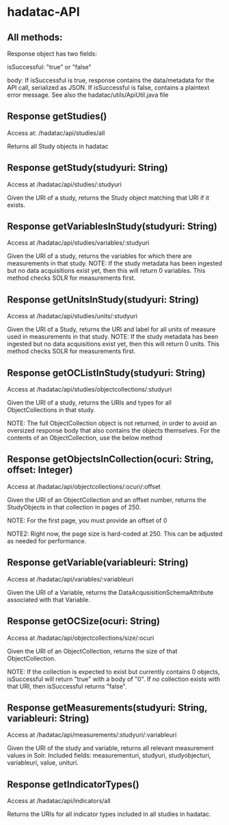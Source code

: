# hadatac-API

## All methods:

Response object has two fields:

isSuccessful: "true" or "false"

body: If isSuccessful is true, response contains the data/metadata for the API call, serialized as JSON. If isSuccessful is false, contains a plaintext error message. See also the hadatac/utils/ApiUtil.java file

## Response getStudies\(\)

Access at: /hadatac/api/studies/all

Returns all Study objects in hadatac

## Response getStudy\(studyuri: String\)

Access at /hadatac/api/studies/:studyuri

Given the URI of a study, returns the Study object matching that URI if it exists.

## Response getVariablesInStudy\(studyuri: String\)

Access at /hadatac/api/studies/variables/:studyuri

Given the URI of a study, returns the variables for which there are measurements in that study. NOTE: If the study metadata has been ingested but no data acquisitions exist yet, then this will return 0 variables. This method checks SOLR for measurements first.

## Response getUnitsInStudy\(studyuri: String\)

Access at /hadatac/api/studies/units/:studyuri

Given the URI of a Study, returns the URI and label for all units of measure used in measurements in that study. NOTE: If the study metadata has been ingested but no data acquisitions exist yet, then this will return 0 units. This method checks SOLR for measurements first.

## Response getOCListInStudy\(studyuri: String\)

Access at /hadatac/api/studies/objectcollections/:studyuri

Given the URI of a study, returns the URIs and types for all ObjectCollections in that study.

NOTE: The full ObjectCollection object is not returned, in order to avoid an oversized response body that also contains the objects themselves. For the contents of an ObjectCollection, use the below method

## Response getObjectsInCollection\(ocuri: String, offset: Integer\)

Access at /hadatac/api/objectcollections/:ocuri/:offset

Given the URI of an ObjectCollection and an offset number, returns the StudyObjects in that collection in pages of 250.

NOTE: For the first page, you must provide an offset of 0

NOTE2: Right now, the page size is hard-coded at 250. This can be adjusted as needed for performance.

## Response getVariable\(variableuri: String\)

Access at /hadatac/api/variables/:variableuri

Given the URI of a Variable, returns the DataAcqusisitionSchemaAttribute associated with that Variable.

## Response getOCSize\(ocuri: String\)

Access at /hadatac/api/objectcollections/size/:ocuri

Given the URI of an ObjectCollection, returns the size of that ObjectCollection.

NOTE: If the collection is expected to exist but currently contains 0 objects, isSuccessful will return "true" with a body of "0". If no collection exists with that URI, then isSuccessful returns "false".

## Response getMeasurements\(studyuri: String, variableuri: String\)

Access at /hadatac/api/measurements/:studyuri/:variableuri

Given the URI of the study and variable, returns all relevant measurement values in Solr. Included fields: measurementuri, studyuri, studyobjecturi, variableuri, value, unituri.

## Response getIndicatorTypes\(\)

Access at /hadatac/api/indicators/all

Returns the URIs for all indicator types included in all studies in hadatac.

